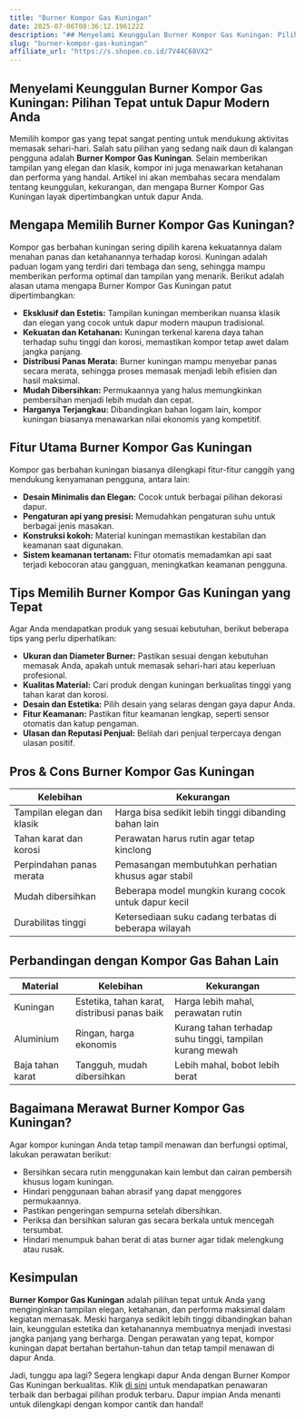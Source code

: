 ```yaml
---
title: "Burner Kompor Gas Kuningan"
date: 2025-07-06T08:36:12.196122Z
description: "## Menyelami Keunggulan Burner Kompor Gas Kuningan: Pilihan Tepat untuk Dapur Modern Anda..."
slug: "burner-kompor-gas-kuningan"
affiliate_url: "https://s.shopee.co.id/7V44C68VX2"
---
```

## Menyelami Keunggulan Burner Kompor Gas Kuningan: Pilihan Tepat untuk Dapur Modern Anda

Memilih kompor gas yang tepat sangat penting untuk mendukung aktivitas memasak sehari-hari. Salah satu pilihan yang sedang naik daun di kalangan pengguna adalah **Burner Kompor Gas Kuningan**. Selain memberikan tampilan yang elegan dan klasik, kompor ini juga menawarkan ketahanan dan performa yang handal. Artikel ini akan membahas secara mendalam tentang keunggulan, kekurangan, dan mengapa Burner Kompor Gas Kuningan layak dipertimbangkan untuk dapur Anda.

## Mengapa Memilih Burner Kompor Gas Kuningan?

Kompor gas berbahan kuningan sering dipilih karena kekuatannya dalam menahan panas dan ketahanannya terhadap korosi. Kuningan adalah paduan logam yang terdiri dari tembaga dan seng, sehingga mampu memberikan performa optimal dan tampilan yang menarik. Berikut adalah alasan utama mengapa Burner Kompor Gas Kuningan patut dipertimbangkan:

- **Eksklusif dan Estetis:** Tampilan kuningan memberikan nuansa klasik dan elegan yang cocok untuk dapur modern maupun tradisional.
- **Kekuatan dan Ketahanan:** Kuningan terkenal karena daya tahan terhadap suhu tinggi dan korosi, memastikan kompor tetap awet dalam jangka panjang.
- **Distribusi Panas Merata:** Burner kuningan mampu menyebar panas secara merata, sehingga proses memasak menjadi lebih efisien dan hasil maksimal.
- **Mudah Dibersihkan:** Permukaannya yang halus memungkinkan pembersihan menjadi lebih mudah dan cepat.
- **Harganya Terjangkau:** Dibandingkan bahan logam lain, kompor kuningan biasanya menawarkan nilai ekonomis yang kompetitif.

## Fitur Utama Burner Kompor Gas Kuningan

Kompor gas berbahan kuningan biasanya dilengkapi fitur-fitur canggih yang mendukung kenyamanan pengguna, antara lain:

- **Desain Minimalis dan Elegan:** Cocok untuk berbagai pilihan dekorasi dapur.
- **Pengaturan api yang presisi:** Memudahkan pengaturan suhu untuk berbagai jenis masakan.
- **Konstruksi kokoh:** Material kuningan memastikan kestabilan dan keamanan saat digunakan.
- **Sistem keamanan tertanam:** Fitur otomatis memadamkan api saat terjadi kebocoran atau gangguan, meningkatkan keamanan pengguna.

## Tips Memilih Burner Kompor Gas Kuningan yang Tepat

Agar Anda mendapatkan produk yang sesuai kebutuhan, berikut beberapa tips yang perlu diperhatikan:

- **Ukuran dan Diameter Burner:** Pastikan sesuai dengan kebutuhan memasak Anda, apakah untuk memasak sehari-hari atau keperluan profesional.
- **Kualitas Material:** Cari produk dengan kuningan berkualitas tinggi yang tahan karat dan korosi.
- **Desain dan Estetika:** Pilih desain yang selaras dengan gaya dapur Anda.
- **Fitur Keamanan:** Pastikan fitur keamanan lengkap, seperti sensor otomatis dan katup pengaman.
- **Ulasan dan Reputasi Penjual:** Belilah dari penjual terpercaya dengan ulasan positif.

## Pros & Cons Burner Kompor Gas Kuningan

| Kelebihan | Kekurangan |
|---|---|
| Tampilan elegan dan klasik | Harga bisa sedikit lebih tinggi dibanding bahan lain |
| Tahan karat dan korosi | Perawatan harus rutin agar tetap kinclong |
| Perpindahan panas merata | Pemasangan membutuhkan perhatian khusus agar stabil |
| Mudah dibersihkan | Beberapa model mungkin kurang cocok untuk dapur kecil |
| Durabilitas tinggi | Ketersediaan suku cadang terbatas di beberapa wilayah |

## Perbandingan dengan Kompor Gas Bahan Lain

| Material | Kelebihan | Kekurangan |
|---|---|---|
| Kuningan | Estetika, tahan karat, distribusi panas baik | Harga lebih mahal, perawatan rutin |
| Aluminium | Ringan, harga ekonomis | Kurang tahan terhadap suhu tinggi, tampilan kurang mewah |
| Baja tahan karat | Tangguh, mudah dibersihkan | Lebih mahal, bobot lebih berat |

## Bagaimana Merawat Burner Kompor Gas Kuningan?

Agar kompor kuningan Anda tetap tampil menawan dan berfungsi optimal, lakukan perawatan berikut:

- Bersihkan secara rutin menggunakan kain lembut dan cairan pembersih khusus logam kuningan.
- Hindari penggunaan bahan abrasif yang dapat menggores permukaannya.
- Pastikan pengeringan sempurna setelah dibersihkan.
- Periksa dan bersihkan saluran gas secara berkala untuk mencegah tersumbat.
- Hindari menumpuk bahan berat di atas burner agar tidak melengkung atau rusak.

## Kesimpulan

**Burner Kompor Gas Kuningan** adalah pilihan tepat untuk Anda yang menginginkan tampilan elegan, ketahanan, dan performa maksimal dalam kegiatan memasak. Meski harganya sedikit lebih tinggi dibandingkan bahan lain, keunggulan estetika dan ketahanannya membuatnya menjadi investasi jangka panjang yang berharga. Dengan perawatan yang tepat, kompor kuningan dapat bertahan bertahun-tahun dan tetap tampil menawan di dapur Anda.

Jadi, tunggu apa lagi? Segera lengkapi dapur Anda dengan Burner Kompor Gas Kuningan berkualitas. Klik [di sini](https://s.shopee.co.id/7V44C68VX2) untuk mendapatkan penawaran terbaik dan berbagai pilihan produk terbaru. Dapur impian Anda menanti untuk dilengkapi dengan kompor cantik dan handal!